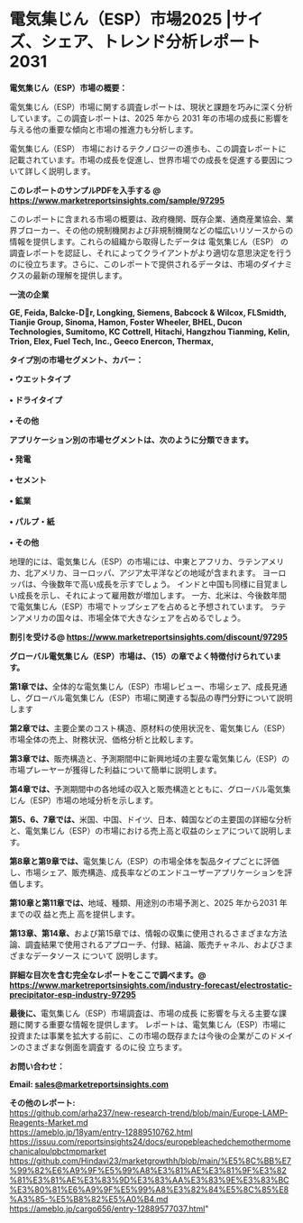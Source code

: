 # 電気集じん（ESP）市場2025 |サイズ、シェア、トレンド分析レポート2031

<strong><b>電気集じん（ESP）市場の概要：</b></strong>

電気集じん（ESP）市場に関する調査レポートは、現状と課題を巧みに深く分析しています。この調査レポートは、2025 年から 2031 年の市場の成長に影響を与える他の重要な傾向と市場の推進力も分析します。

電気集じん（ESP） 市場におけるテクノロジーの進歩も、この調査レポートに記載されています。市場の成長を促進し、世界市場での成長を促進する要因について詳しく説明します。

<strong>このレポートのサンプルPDFを入手する @ <a href=https://www.marketreportsinsights.com/sample/97295>https://www.marketreportsinsights.com/sample/97295</a></strong>

このレポートに含まれる市場の概要は、政府機関、既存企業、通商産業協会、業界ブローカー、その他の規制機関および非規制機関などの幅広いリソースからの情報を提供します。これらの組織から取得したデータは 電気集じん（ESP） の調査レポートを認証し、それによってクライアントがより適切な意思決定を行うのに役立ちます。さらに、このレポートで提供されるデータは、市場のダイナミクスの最新の理解を提供します。

<strong>一流の企業</strong>

<strong><b>GE, Feida, Balcke-Dr, Longking, Siemens, Babcock & Wilcox, FLSmidth, Tianjie Group, Sinoma, Hamon, Foster Wheeler, BHEL, Ducon Technologies, Sumitomo, KC Cottrell, Hitachi, Hangzhou Tianming, Kelin, Trion, Elex, Fuel Tech, Inc., Geeco Enercon, Thermax,</b></strong>

<strong><b>タイプ別の市場セグメント、カバー：</b></strong>

<strong>• ウエットタイプ<br><br>• ドライタイプ<br><br>• その他</strong>

<strong><b>アプリケーション別の市場セグメントは、次のように分類できます。</b></strong>

<strong>• 発電<br><br>• セメント<br><br>• 鉱業<br><br>• パルプ・紙<br><br>• その他</strong>

 地理的には、電気集じん（ESP）の市場には、中東とアフリカ、ラテンアメリカ、北アメリカ、ヨーロッパ、アジア太平洋などの地域が含まれます。 ヨーロッパは、今後数年で高い成長を示すでしょう。 インドと中国も同様に目覚ましい成長を示し、それによって雇用数が増加します。 一方、北米は、今後数年間で電気集じん（ESP）市場でトップシェアを占めると予想されています。 ラテンアメリカの国々は、市場全体で大きなシェアを占めるでしょう。

<strong>割引を受ける@ <a href=https://www.marketreportsinsights.com/discount/97295>https://www.marketreportsinsights.com/discount/97295</a></strong>

<strong><b>グローバル電気集じん（ESP）市場は、（15）の章でよく特徴付けられています。</b></strong>

<strong><b>第</b></strong><strong><b>1章では、</b></strong>全体的な電気集じん（ESP）市場レビュー、市場シェア、成長見通し、グローバル電気集じん（ESP）市場に関連する製品の専門分野について説明します

<strong><b>第2章では、</b></strong>主要企業のコスト構造、原材料の使用状況を、電気集じん（ESP）市場全体の売上、財務状況、価格分析と比較します。

<strong><b>第3章では、</b></strong>販売構造と、予測期間中に新興地域の主要な電気集じん（ESP）の市場プレーヤーが獲得した利益について簡単に説明します。

<strong><b>第4章では、</b></strong>予測期間中の各地域の収入と販売構造とともに、グローバル電気集じん（ESP）市場の地域分析を示します。

<strong><b>第5、6、7章では、</b></strong>米国、中国、ドイツ、日本、韓国などの主要国の詳細な分析と、電気集じん（ESP）の市場における売上高と収益のシェアについて説明します。

<strong><b>第8章と第9章では、</b></strong>電気集じん（ESP）の市場全体を製品タイプごとに評価し、市場シェア、販売構造、成長率などのエンドユーザーアプリケーションを評価します。

<strong><b>第10章と第11章では、</b></strong>地域、種類、用途別の市場予測と、2025 年から2031 年までの収 益と売上 高を提供します。

<strong><b>第13章、第14章、</b></strong>および第15章では、情報の収集に使用されるさまざまな方法論、調査結果で使用されるアプローチ、付録、結論、販売チャネル、およびさまざまなデータソース について 説明します。

<strong>詳細な目次を含む完全なレポートをここで調べます。@ <a href=https://www.marketreportsinsights.com/industry-forecast/electrostatic-precipitator-esp-industry-97295>https://www.marketreportsinsights.com/industry-forecast/electrostatic-precipitator-esp-industry-97295</a></strong>

<strong><b>最後に、</b></strong>電気集じん（ESP）市場調査は、市場の成長 に影響を</a>与える主要な課題に関する重要な情報を提供します。 レポートは、電気集じん（ESP）市場に投資または事業を拡大する前に、この市場の既存または今後の企業がこのドメインのさまざまな側面を調査す るのに役 立ちます。

<strong><b>お問い合わせ：</b></strong>

<strong>Email: </strong><a href=mailto:sales@marketreportsinsights.com><strong>sales@marketreportsinsights.com</strong></a>

<strong>その他のレポート:</strong>
<br>
<a href=https://github.com/arha237/new-research-trend/blob/main/Europe-LAMP-Reagents-Market.md>https://github.com/arha237/new-research-trend/blob/main/Europe-LAMP-Reagents-Market.md</a>
<br>
<a href=https://ameblo.jp/18yam/entry-12889510762.html>https://ameblo.jp/18yam/entry-12889510762.html</a>
<br>
<a href=https://issuu.com/reportsinsights24/docs/europebleachedchemothermomechanicalpulpbctmpmarket>https://issuu.com/reportsinsights24/docs/europebleachedchemothermomechanicalpulpbctmpmarket</a>
<br>
<a href=https://github.com/Hindavi23/marketgrowthh/blob/main/%E5%8C%BB%E7%99%82%E6%A9%9F%E5%99%A8%E3%81%AE%E3%81%9F%E3%82%81%E3%81%AE%E3%83%9D%E3%83%AA%E3%83%9E%E3%83%BC%E3%80%81%E6%A9%9F%E5%99%A8%E3%82%84%E5%8C%85%E8%A3%85-%E5%B8%82%E5%A0%B4.md>https://github.com/Hindavi23/marketgrowthh/blob/main/%E5%8C%BB%E7%99%82%E6%A9%9F%E5%99%A8%E3%81%AE%E3%81%9F%E3%82%81%E3%81%AE%E3%83%9D%E3%83%AA%E3%83%9E%E3%83%BC%E3%80%81%E6%A9%9F%E5%99%A8%E3%82%84%E5%8C%85%E8%A3%85-%E5%B8%82%E5%A0%B4.md</a>
<br>
<a href=https://ameblo.jp/cargo656/entry-12889577037.html>https://ameblo.jp/cargo656/entry-12889577037.html</a>"
